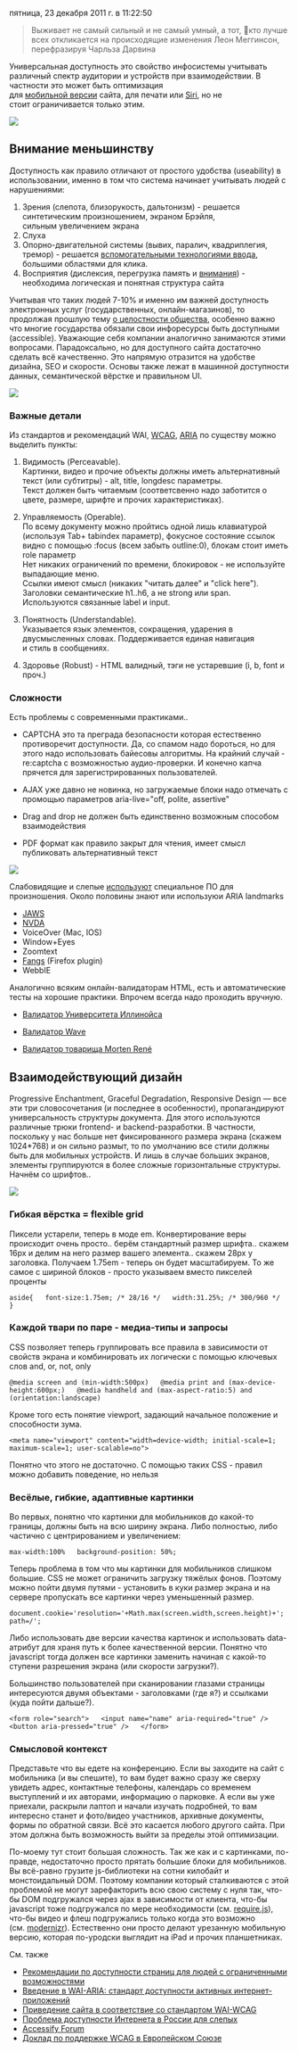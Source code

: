 пятница, 23 декабря 2011 г. в 11:22:50

> Выживает не самый сильный и не самый умный, а тот, кто лучше всех откликается на происходящие изменения
> Леон Меггинсон, перефразируя Чарльза Дарвина

Универсальная доступность это свойство инфосистемы учитывать различный спектр аудитории и устройств при взаимодействии. В частности это может быть оптимизация для [мобильной версии](http://kurapov.name/rus/technology/web/website_mobile_version_development/) сайта, для печати или [Siri](http://www.quirksmode.org/blog/archives/2011/11/a_quick_siri_no.html), но не стоит ограничивается только этим.

![](../img/Pasted%20image%2020241020022634.png)

<!-- truncate -->

## Внимание меньшинству

Доступность как правило отличают от простого удобства (useability) в использовании, именно в том что система начинает учитывать людей с нарушениями:

1. Зрения (слепота, близорукость, дальтонизм) - решается синтетическим произношением, экраном Брэйля, сильным увеличением экрана
2. Слуха
3. Опорно-двигательной системы (вывих, паралич, квадриплегия, тремор) - решается [вспомогательными технологиями ввода](http://webaim.org/articles/motor/assistive), большими областями для клика.
4. Восприятия (дислексия, перегрузка память и [внимания](http://webaim.org/simulations/distractability-sim.html)) - необходима логическая и понятная структура сайта

Учитывая что таких людей 7-10% и именно им важней доступность электронных услуг (государственных, онлайн-магазинов), то продолжая прошлую тему [о целостности общества](http://kurapov.name/rus/pholosophica/integrity/), особенно важно что многие государства обязали свои инфоресурсы быть доступными (accessible). Уважающие себя компании аналогично занимаются этими вопросами. Парадоксально, но для доступного сайта достаточно сделать всё качественно. Это напрямую отразится на удобстве дизайна, SEO и скорости. Основы также лежат в машинной доступности данных, семантической вёрстке и правильном UI.

![](../img/Pasted%20image%2020241020022646.png)

### Важные детали  

Из стандартов и рекомендаций WAI, [WCAG](http://www.w3.org/TR/WCAG20/), [ARIA](http://www.w3.org/TR/wai-aria-primer/) по существу можно выделить пункты:

1. Видимость (Perceavable).  
    Картинки, видео и прочие объекты должны иметь альтернативный текст (или субтитры) - alt, title, longdesc параметры.  
    Текст должен быть читаемым (соответсвенно надо заботится о цвете, размере, шрифте и прочих характеристиках).  
      
    
2. Управляемость (Operable).  
    По всему документу можно пройтись одной лишь клавиатурой (используя Tab+ tabindex параметр), фокусное состояние ссылок видно с помощью :focus (всем забыть outline:0), блокам стоит иметь role параметр  
    Нет никаких ограничений по времени, блокировок - не используйте выпадающие меню.  
    Ссылки имеют смысл (никаких "читать далее" и "click here").  
    Заголовки семантические h1..h6, а не strong или span.  
    Используются связанные label и input.  
      
    
3. Понятность (Understandable).  
    Указывается язык элементов, сокращения, ударения в двусмысленных словах. Поддерживается единая навигация и стиль в сообщениях.  
      
    
4. Здоровье (Robust) - HTML валидный, тэги не устаревшие (i, b, font и проч.)

### Сложности

Есть проблемы с современными практиками..

- CAPTCHA это та преграда безопасности которая естественно противоречит доступности. Да, со спамом надо бороться, но для этого надо использовать байесовы алгоритмы. На крайний случай - re:captcha с возможностью аудио-проверки. И конечно капча прячется для зарегистрированных пользователей.  
      
    
- AJAX уже давно не новинка, но загружаемые блоки надо отмечать с промощью параметров aria-live="off, polite, assertive"
- Drag and drop не должен быть единственно возможным способом взаимодействия
- PDF формат как правило закрыт для чтения, имеет смысл публиковать альтернативный текст

![](../img/Pasted%20image%2020241020022701.png)

Слабовидящие и слепые [используют](http://webaim.org/projects/screenreadersurvey3/) специальное ПО для произношения. Около половины знают или используюи ARIA landmarks  

- [JAWS](http://jaws.tiflocomp.ru/)
- [NVDA](http://www.nvda-project.org/blog/NVDANeedsYou)
- VoiceOver (Mac, IOS)
- Window+Eyes
- Zoomtext
- [Fangs](https://addons.mozilla.org/en-US/firefox/addon/fangs-screen-reader-emulator/) (Firefox plugin)
- WebbIE

Аналогично всяким онлайн-валидаторам HTML, есть и автоматические тесты на хорошие практики. Впрочем всегда надо проходить вручную.

- [Валидатор Университета Иллинойса](http://fae.cita.uiuc.edu/)  
    
- [Валидатор Wave](http://wave.webaim.org/)
- [Валидатор товарища Morten René](http://www.liavaag.org/English/Validate/)

## Взаимодействующий дизайн

Progressive Enchantment, Graceful Degradation, Responsive Design — все эти три словосочетания (и последнее в особенности), пропагандируют универсальность структуры документа. Для этого используются различные трюки frontend- и backend-разработки. В частности, поскольку у нас больше нет фиксированного размера экрана (скажем 1024*768) и он сильно размыт, то по умолчанию все стили должны быть для мобильных устройств. И лишь в случае больших экранов, элементы группируются в более сложные горизонтальные структуры. Начнём со шрифтов..

![](../img/Pasted%20image%2020241020022715.png)

### Гибкая вёрстка = flexible grid

Пиксели устарели, теперь в моде em. Конвертирование веры происходит очень просто.. берём стандартный размер шрифта.. скажем 16px и делим на него размер вашего элемента.. скажем 28px у заголовка. Получаем 1.75em - теперь он будет масштабируем. То же самое с шириной блоков - просто указываем вместо пикселей проценты

`aside{   font-size:1.75em; /* 28/16 */   width:31.25%; /* 300/960 */   }`

### Каждой твари по паре - медиа-типы и запросы

CSS позволяет теперь группировать все правила в зависимости от свойств экрана и комбинировать их логически с помощью ключевых слов and, or, not, only

`@media screen and (min-width:500px)   @media print and (max-device-height:600px;)   @media handheld and (max-aspect-ratio:5) and (orientation:landscape)`

Кроме того есть понятие viewport, задающий начальное положение и способности зума.

`<meta name="viewport" content="width=device-width; initial-scale=1; maximum-scale=1; user-scalable=no">`

Понятно что этого не достаточно. С помощью таких CSS - правил можно добавить поведение, но нельзя

### Весёлые, гибкие, адаптивные картинки

Во первых, понятно что картинки для мобильников до какой-то границы, должны быть на всю ширину экрана. Либо полностью, либо частично с центрированием и увеличением:

`max-width:100%   background-position: 50%;`

Теперь проблема в том что мы картинки для мобильников слишком большие. CSS не может ограничить загрузку тяжёлых фонов. Поэтому можно пойти двумя путями - установить в куки размер экрана и на сервере пропускать все картинки через уменьшенный размер.  

`document.cookie='resolution='+Math.max(screen.width,screen.height)+'; path=/';`

Либо использовать две версии качества картинок и использовать data- атрибут для храня путь к более качественной версии. Понятно что javascript тогда должен все картинки заменить начиная с какой-то ступени разрешения экрана (или скорости загрузки?).  

Большинство пользователей при сканировании глазами страницы интересуются двумя объектами - заголовками (где я?) и ссылками (куда пойти дальше?).

`<form role="search">   <input name="name" aria-required="true" />   <button aria-pressed="true" />   </form>`

### Смысловой контекст

Представьте что вы едете на конференцию. Если вы заходите на сайт с мобильника (и вы спешите), то вам будет важно сразу же сверху увидеть адрес, контактные телефоны, календарь со временем выступлений и их авторами, информацию о парковке. А если вы уже приехали, раскрыли лаптоп и начали изучать подробней, то вам интересно станет и фото/видео участников, архивные документы, формы по обратной связи. Всё это касается любого другого сайта. При этом должна быть возможность выйти за пределы этой оптимизации.

По-моему тут стоит большая сложность. Так же как и с картинками, по-правде, недостаточно просто прятать большие блоки для мобильников. Вы всё-равно грузите js-библиотеки на сотни килобайт и монстоидальный DOM. Поэтому компании который сталкиваются с этой проблемой не могут зарефакторить всю свою систему с нуля так, что-бы DOM подгружался через ajax в зависимости от клиента, что-бы javascript тоже подгружался по мере необходимости (см. [require.js](http://requirejs.org/)), что-бы видео и флеш подгружались только когда это возможно (см. [modernizr](http://www.modernizr.com/)). Естественно они просто делают урезанную мобильную версию, которая по-уродски выглядит на iPad и прочих планшетниках.

См. также

- [Рекомендации по доступности страниц для людей с ограниченными возможностями](http://habrahabr.ru/blogs/webstandards/110600/)
- [Введение в WAI-ARIA: стандарт доступности активных интернет-приложений](http://webew.ru/articles/1290.webew)
- [Приведение сайта в соответствие со стандартом WAI-WCAG](http://webew.ru/articles/696.webew)
- [Проблема доступности Интернета в России для слепых](http://www.lookatme.ru/flow/posts/internet/112949-problema-dostupnosti-interneta-v-rossii-dlya-slepyh)
- [Accessify Forum](http://www.accessifyforum.com/forum2/)
- [Доклад по поддержке WCAG в Европейском Союзе](http://www.funkanu.com/PageFiles/17181/thestudyonassessingandpromotinge-accessibility.pdf)